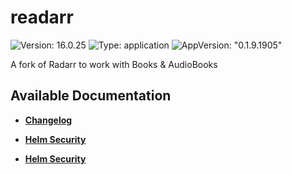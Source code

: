 # readarr

![Version: 16.0.25](https://img.shields.io/badge/Version-16.0.25-informational?style=flat-square) ![Type: application](https://img.shields.io/badge/Type-application-informational?style=flat-square) ![AppVersion: "0.1.9.1905"](https://img.shields.io/badge/AppVersion-"0.1.9.1905"-informational?style=flat-square)

A fork of Radarr to work with Books & AudioBooks

## Available Documentation

- [**Changelog**](CHANGELOG)

- [**Helm Security**](container-security)

- [**Helm Security**](helm-security)

